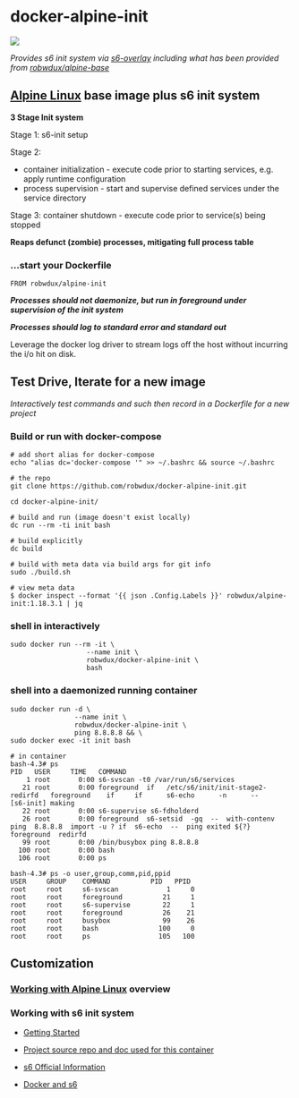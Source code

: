 # docker-alpine-init

[![](https://badge.imagelayers.io/robwdux/docker-alpine-init:latest.svg)](https://imagelayers.io/?images=robwdux/docker-alpine-init:latest 'Get your own badge on imagelayers.io')

*Provides s6 init system via [s6-overlay](https://github.com/just-containers/s6-overlay) including what has been provided from [robwdux/alpine-base](https://github.com/robwdux/docker-alpine-base)*

## [Alpine Linux](http://alpinelinux.org/) base image plus s6 init system

**3 Stage Init system**

Stage 1: s6-init setup

Stage 2:
+ container initialization - execute code prior to starting services, e.g. apply runtime configuration
+ process supervision - start and supervise defined services under the service directory

Stage 3: container shutdown - execute code prior to service(s) being stopped

**Reaps defunct (zombie) processes, mitigating full process table**

### ...start your Dockerfile

```shell
FROM robwdux/alpine-init
```

**_Processes should not daemonize, but run in foreground under supervision of the init system_**

**_Processes should log to standard error and standard out_**

Leverage the docker log driver to stream logs off the host without incurring the i/o hit on disk.

## Test Drive, Iterate for a new image

*Interactively test commands and such then record in a Dockerfile for a new project*

### Build or run with docker-compose
```shell
# add short alias for docker-compose
echo "alias dc='docker-compose '" >> ~/.bashrc && source ~/.bashrc

# the repo
git clone https://github.com/robwdux/docker-alpine-init.git

cd docker-alpine-init/

# build and run (image doesn't exist locally)
dc run --rm -ti init bash

# build explicitly
dc build

# build with meta data via build args for git info
sudo ./build.sh

# view meta data
$ docker inspect --format '{{ json .Config.Labels }}' robwdux/alpine-init:1.18.3.1 | jq
```

### shell in interactively
```shell
sudo docker run --rm -it \
                   --name init \
                   robwdux/docker-alpine-init \
                   bash
```
### shell into a daemonized running container
```shell
sudo docker run -d \
                --name init \
                robwdux/docker-alpine-init \
                ping 8.8.8.8 && \
sudo docker exec -it init bash

# in container
bash-4.3# ps
PID   USER     TIME   COMMAND
    1 root       0:00 s6-svscan -t0 /var/run/s6/services
   21 root       0:00 foreground  if   /etc/s6/init/init-stage2-redirfd   foreground    if     if      s6-echo      -n      --      [s6-init] making
   22 root       0:00 s6-supervise s6-fdholderd
   26 root       0:00 foreground  s6-setsid  -gq  --  with-contenv  ping  8.8.8.8  import -u ? if  s6-echo  --  ping exited ${?}  foreground  redirfd
   99 root       0:00 /bin/busybox ping 8.8.8.8
  100 root       0:00 bash
  106 root       0:00 ps

bash-4.3# ps -o user,group,comm,pid,ppid
USER     GROUP    COMMAND          PID   PPID
root     root     s6-svscan            1     0
root     root     foreground          21     1
root     root     s6-supervise        22     1
root     root     foreground          26    21
root     root     busybox             99    26
root     root     bash               100     0
root     root     ps                 105   100

```
## Customization

### [Working with Alpine Linux](https://github.com/robwdux/docker-alpine-base#working-with-alpine-linux) overview

### Working with s6 init system

+ [Getting Started](http://blog.tutum.co/2015/05/20/s6-made-easy-with-the-s6-overlay/)

+ [Project source repo and doc used for this container](https://github.com/just-containers/s6-overlay)

+ [s6 Official Information](http://skarnet.org/software/s6/)

+ [Docker and s6](http://blog.tutum.co/2014/12/02/docker-and-s6-my-new-favorite-process-supervisor/)
